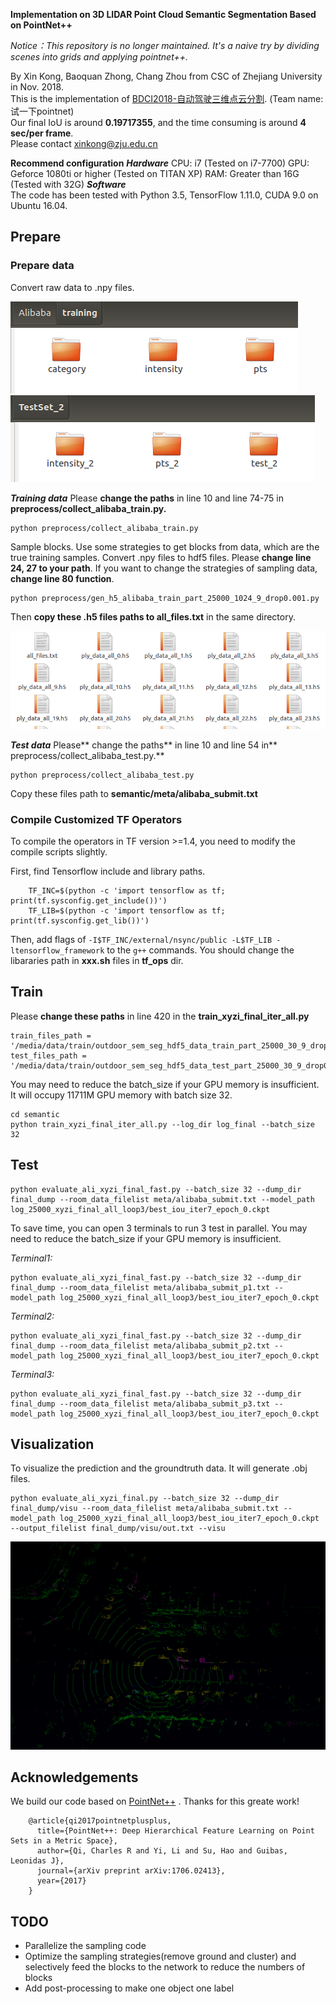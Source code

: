**Implementation on 3D LIDAR Point Cloud Semantic Segmentation Based on PointNet++**

_Notice：This repository is no longer maintained. It's a naive try by dividing scenes into grids and applying pointnet++._

By Xin Kong, Baoquan Zhong, Chang Zhou from CSC of Zhejiang University in Nov. 2018.  
This is the implementation of  [BDCI2018-自动驾驶三维点云分割](https://www.datafountain.cn/competitions/314/details/rule). (Team name: 试一下pointnet)  
Our final IoU is around **0.19717355**, and the time consuming is around **4 sec/per frame**.  
Please contact <xinkong@zju.edu.cn>  

**Recommend configuration** 
***Hardware***
CPU: i7 (Tested on i7-7700)
GPU: Geforce 1080ti or higher (Tested on TITAN XP)
RAM: Greater than 16G (Tested with 32G)
***Software***  
The code has been tested with Python 3.5, TensorFlow 1.11.0, CUDA 9.0  on Ubuntu 16.04.

## Prepare  
### Prepare data  
Convert raw data to .npy files.

![](readme/raw_training_data.png) 
![](readme/test_data.png) 

***Training data***
Please **change the paths** in line 10 and line 74-75 in **preprocess/collect_alibaba_train.py.**

	python preprocess/collect_alibaba_train.py

Sample blocks. Use some strategies to get blocks from data, which are the true training samples. Convert .npy files to hdf5 files.
Please **change line 24, 27 to your path**. If you want to change the strategies of sampling data, **change line 80 function**.

	python preprocess/gen_h5_alibaba_train_part_25000_1024_9_drop0.001.py

Then **copy these .h5 files paths to all_files.txt** in the same directory.

![](readme/hdf5_files.png) 


***Test data***
Please** change the paths** in line 10 and line 54 in** preprocess/collect_alibaba_test.py.**

	python preprocess/collect_alibaba_test.py

Copy these files path to **semantic/meta/alibaba_submit.txt**


### Compile Customized TF Operators
To compile the operators in TF version >=1.4, you need to modify the compile scripts slightly.

First, find Tensorflow include and library paths.

        TF_INC=$(python -c 'import tensorflow as tf; print(tf.sysconfig.get_include())')
        TF_LIB=$(python -c 'import tensorflow as tf; print(tf.sysconfig.get_lib())')
        
Then, add flags of `-I$TF_INC/external/nsync/public -L$TF_LIB -ltensorflow_framework` to the `g++` commands.
You should change the libararies path in **xxx.sh** files in **tf_ops** dir. 

## Train
Please **change these paths** in line 420 in the **train_xyzi_final_iter_all.py**

	train_files_path = '/media/data/train/outdoor_sem_seg_hdf5_data_train_part_25000_30_9_drop0.001/all_files.txt'
	test_files_path = '/media/data/train/outdoor_sem_seg_hdf5_data_test_part_25000_30_9_drop0.001/all_files.txt'
	    

You may need to reduce the batch_size if your GPU memory is insufficient. It will occupy 11711M GPU memory with batch size 32.

	cd semantic
	python train_xyzi_final_iter_all.py --log_dir log_final --batch_size 32

## Test
	python evaluate_ali_xyzi_final_fast.py --batch_size 32 --dump_dir final_dump --room_data_filelist meta/alibaba_submit.txt --model_path log_25000_xyzi_final_all_loop3/best_iou_iter7_epoch_0.ckpt
	
To save time, you can open 3 terminals to run 3 test in parallel. You may need to reduce the batch_size if your GPU memory is insufficient.

*Terminal1:*

	python evaluate_ali_xyzi_final_fast.py --batch_size 32 --dump_dir final_dump --room_data_filelist meta/alibaba_submit_p1.txt --model_path log_25000_xyzi_final_all_loop3/best_iou_iter7_epoch_0.ckpt

*Terminal2:*

	python evaluate_ali_xyzi_final_fast.py --batch_size 32 --dump_dir final_dump --room_data_filelist meta/alibaba_submit_p2.txt --model_path log_25000_xyzi_final_all_loop3/best_iou_iter7_epoch_0.ckpt

*Terminal3:*

	python evaluate_ali_xyzi_final_fast.py --batch_size 32 --dump_dir final_dump --room_data_filelist meta/alibaba_submit_p3.txt --model_path log_25000_xyzi_final_all_loop3/best_iou_iter7_epoch_0.ckpt
	
## Visualization
To visualize the prediction and the groundtruth data. It will generate .obj files.

	python evaluate_ali_xyzi_final.py --batch_size 32 --dump_dir final_dump/visu --room_data_filelist meta/alibaba_submit.txt --model_path log_25000_xyzi_final_all_loop3/best_iou_iter7_epoch_0.ckpt --output_filelist final_dump/visu/out.txt --visu

![](readme/visu_demo.png) 

## Acknowledgements
We build our code based on [PointNet++](https://github.com/charlesq34/pointnet2) . Thanks for this greate work!

        @article{qi2017pointnetplusplus,
          title={PointNet++: Deep Hierarchical Feature Learning on Point Sets in a Metric Space},
          author={Qi, Charles R and Yi, Li and Su, Hao and Guibas, Leonidas J},
          journal={arXiv preprint arXiv:1706.02413},
          year={2017}
        }
        
## TODO
- Parallelize the sampling code
- Optimize the sampling strategies(remove ground and cluster) and selectively feed the blocks to the network to reduce the numbers of blocks
- Add post-processing to make one object one label
